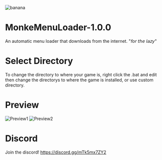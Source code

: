 ![banana](https://user-images.githubusercontent.com/72883108/169705624-67814a9c-5192-4d95-bc37-a02c8cd75367.png)
# MonkeMenuLoader-1.0.0
An automatic menu loader that downloads from the internet. "𝘧𝘰𝘳 𝘵𝘩𝘦 𝘭𝘢𝘻𝘺"
# Select Directory 
To change the directory to where your game is, right click the .bat and edit then change the directorys to where the game is installed, or use custom directory.
# Preview
![Preview1](https://user-images.githubusercontent.com/72883108/169705729-8d7da18b-e6b2-4691-b443-ac9e35c874f5.png)
![Preview2](https://user-images.githubusercontent.com/72883108/169705748-703415cb-0125-49b3-92ef-a4dd4d6929c5.png)
# Discord
Join the discord! https://discord.gg/mTk5mx7ZY2

